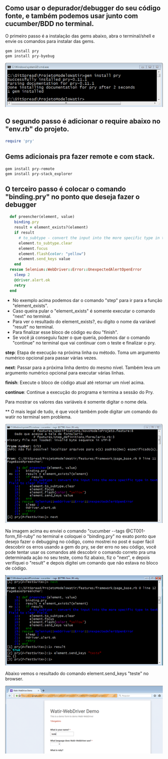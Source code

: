 ## Como usar o depurador/debugger do seu código fonte, e também podemos usar junto com cucumber/BDD no terminal.
O primeiro passo é a instalação das gems abaixo, abra o terminal/shell e envie os comandos para instalar das gems.
```
gem install pry
gem install pry-byebug
```
![alt install](https://github.com/reinaldorossetti/ProjetoModeloWatir/blob/master/imgs/install_pry.PNG)

## O segundo passo é adicionar o require abaixo no "env.rb" do projeto.
```ruby
require 'pry' 
```
## Gems adicionais pra fazer remote e com stack.
```
gem install pry-remote
gem install pry-stack_explorer
```

## O terceiro passo é colocar o comando "binding.pry" no ponto que deseja fazer o debugger
```ruby
  def preencher(element, value)
    binding.pry
    result = element_exists?(element)
    if result
      # to_subtype - convert the input into the more specific type in text field to clear field.
      element.to_subtype.clear
      element.focus
      element.flash(color: "yellow")
      element.send_keys value
    end
  rescue Selenium::WebDriver::Error::UnexpectedAlertOpenError
    sleep 2
    @driver.alert.ok
    retry
  end
```

- No exemplo acima podemos dar o comando "step" para ir para a função "element_exists".<br>
- Caso queira pular o "element_exists" é somente executar o comando "next" no terminal.<br>
- Para ver o resultado do element_exists?, eu digito o nome da variável "result" no terminal.<br>
- Para finalizar esse bloco de código eu dou "finish".<br>
- Se você já conseguiu fazer o que queria, podemos dar o comando "continue" no terminal que vai continuar com o teste e finalizar o pry.<br>


**step**: Etapa de execução na próxima linha ou método. Toma um argumento numérico opcional para passar várias vezes.<br>

**next**: Passar para a próxima linha dentro do mesmo nível. Também leva um argumento numérico opcional para executar várias linhas.<br>

**finish**: Execute o bloco de código atual até retornar um nível acima.<br>

**continue**: Continue a execução do programa e termina a sessão do Pry.<br>

Para mostrar os valores das variáveis é somente digitar o nome dela.<br>

** O mais legal de tudo, é que você também pode digitar um comando do watir no terminal sem problema.

![alt pry_debugger](https://github.com/reinaldorossetti/ProjetoModeloWatir/blob/master/imgs/pry_debugger.png)

Na imagem acima eu enviei o comando "cucumber --tags  @CT001-form_fill-ruby" no terminal e coloquei o "binding.pry" no exato ponto que desejo fazer o debugging no código, como mostrei no post é super fácil descobrir os erros usando a gem do pry, se der erro no seu código, você pode tentar usar os comandos até descobrir o comando correto pra uma determinada ação no seu teste, como fiz abaixo, fiz o "next", e depois verifiquei o "result" e depois digitei um comando que não estava no bloco de código.

![alt result](https://github.com/reinaldorossetti/ProjetoModeloWatir/blob/master/imgs/result.PNG)

Abaixo vemos o resultado do comando element.send_keys "teste" no browser.

![alt test_browser](https://github.com/reinaldorossetti/ProjetoModeloWatir/blob/master/imgs/test_browser.PNG)


